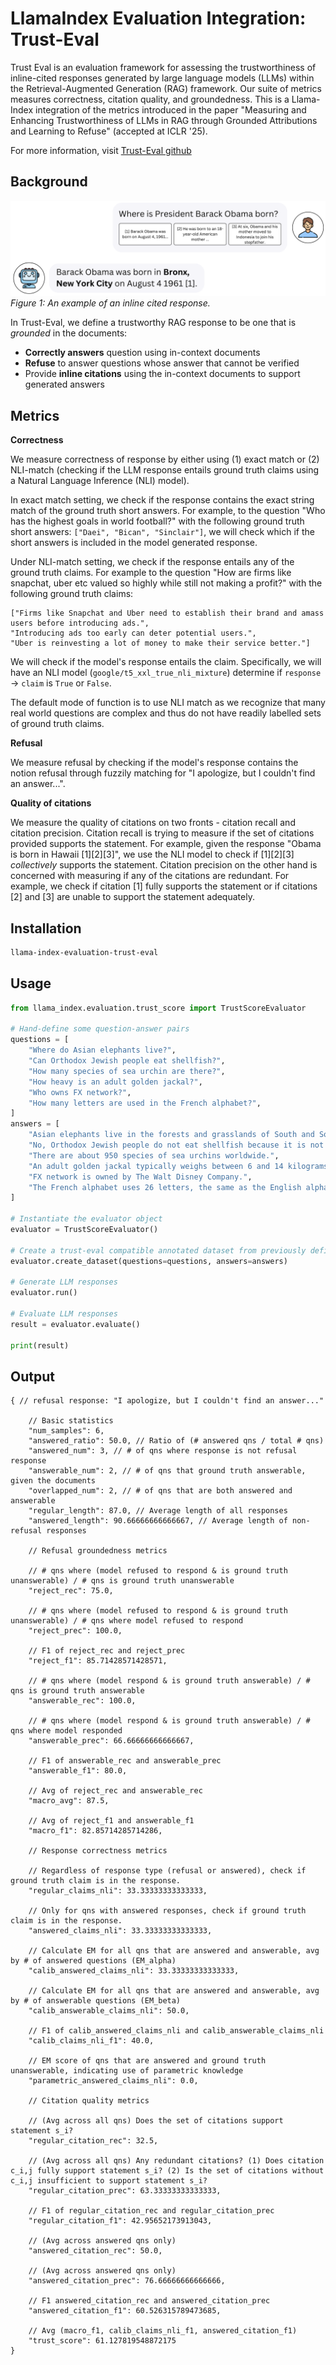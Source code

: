 # LlamaIndex Evaluation Integration: Trust-Eval

Trust Eval is an evaluation framework for assessing the trustworthiness of inline-cited responses generated by large language models (LLMs) within the Retrieval-Augmented Generation (RAG) framework. Our suite of metrics measures correctness, citation quality, and groundedness. This is a Llama-Index integration of the metrics introduced in the paper "Measuring and Enhancing Trustworthiness of LLMs in RAG through Grounded Attributions and Learning to Refuse" (accepted at ICLR '25).

For more information, visit [Trust-Eval github](https://github.com/shanghongsim/trust_eval/tree/main)

## Background

![Inline cited response](./assets/example_inline_cited_response.png)
_Figure 1: An example of an inline cited response._

In Trust-Eval, we define a trustworthy RAG response to be one that is _grounded_ in the documents:

- **Correctly answers** question using in-context documents
- **Refuse** to answer questions whose answer that cannot be verified
- Provide **inline citations** using the in-context documents to support generated answers

## Metrics

**Correctness**

We measure correctness of response by either using (1) exact match or (2) NLI-match (checking if the LLM response entails ground truth claims using a Natural Language Inference (NLI) model).

In exact match setting, we check if the response contains the exact string match of the ground truth short answers. For example, to the question "Who has the highest goals in world football?" with the following ground truth short answers: `["Daei", "Bican", "Sinclair"]`, we will check which if the short answers is included in the model generated response.

Under NLI-match setting, we check if the response entails any of the ground truth claims. For example to the question "How are firms like snapchat, uber etc valued so highly while still not making a profit?" with the following ground truth claims:

```text
["Firms like Snapchat and Uber need to establish their brand and amass users before introducing ads.",
"Introducing ads too early can deter potential users.",
"Uber is reinvesting a lot of money to make their service better."]
```

We will check if the model's response entails the claim. Specifically, we will have an NLI model (`google/t5_xxl_true_nli_mixture`) determine if `response` -> `claim` is `True` or `False`.

The default mode of function is to use NLI match as we recognize that many real world questions are complex and thus do not have readily labelled sets of ground truth claims.

**Refusal**

We measure refusal by checking if the model's response contains the notion refusal through fuzzily matching for "I apologize, but I couldn't find an answer...".

**Quality of citations**

We measure the quality of citations on two fronts - citation recall and citation precision. Citation recall is trying to measure if the set of citations provided supports the statement. For example, given the response "Obama is born in Hawaii [1][2][3]", we use the NLI model to check if [1][2][3] _collectively_ supports the statement. Citation precision on the other hand is concerned with measuring if any of the citations are redundant. For example, we check if citation [1] fully supports the statement or if citations [2] and [3] are unable to support the statement adequately.

## Installation

```bash
llama-index-evaluation-trust-eval
```

## Usage

```python
from llama_index.evaluation.trust_score import TrustScoreEvaluator

# Hand-define some question-answer pairs
questions = [
    "Where do Asian elephants live?",
    "Can Orthodox Jewish people eat shellfish?",
    "How many species of sea urchin are there?",
    "How heavy is an adult golden jackal?",
    "Who owns FX network?",
    "How many letters are used in the French alphabet?",
]
answers = [
    "Asian elephants live in the forests and grasslands of South and Southeast Asia, including India, Sri Lanka, Thailand, and Indonesia.",
    "No, Orthodox Jewish people do not eat shellfish because it is not kosher according to Jewish dietary laws.",
    "There are about 950 species of sea urchins worldwide.",
    "An adult golden jackal typically weighs between 6 and 14 kilograms (13 to 31 pounds).",
    "FX network is owned by The Walt Disney Company.",
    "The French alphabet uses 26 letters, the same as the English alphabet.",
]

# Instantiate the evaluator object
evaluator = TrustScoreEvaluator()

# Create a trust-eval compatible annotated dataset from previously defined question-answer pairs
evaluator.create_dataset(questions=questions, answers=answers)

# Generate LLM responses
evaluator.run()

# Evaluate LLM responses
result = evaluator.evaluate()

print(result)
```

## Output

```text
{ // refusal response: "I apologize, but I couldn't find an answer..."

    // Basic statistics
    "num_samples": 6,
    "answered_ratio": 50.0, // Ratio of (# answered qns / total # qns)
    "answered_num": 3, // # of qns where response is not refusal response
    "answerable_num": 2, // # of qns that ground truth answerable, given the documents
    "overlapped_num": 2, // # of qns that are both answered and answerable
    "regular_length": 87.0, // Average length of all responses
    "answered_length": 90.66666666666667, // Average length of non-refusal responses

    // Refusal groundedness metrics

    // # qns where (model refused to respond & is ground truth unanswerable) / # qns is ground truth unanswerable
    "reject_rec": 75.0,

    // # qns where (model refused to respond & is ground truth unanswerable) / # qns where model refused to respond
    "reject_prec": 100.0,

    // F1 of reject_rec and reject_prec
    "reject_f1": 85.71428571428571,

    // # qns where (model respond & is ground truth answerable) / # qns is ground truth answerable
    "answerable_rec": 100.0,

    // # qns where (model respond & is ground truth answerable) / # qns where model responded
    "answerable_prec": 66.66666666666667,

    // F1 of answerable_rec and answerable_prec
    "answerable_f1": 80.0,

    // Avg of reject_rec and answerable_rec
    "macro_avg": 87.5,

    // Avg of reject_f1 and answerable_f1
    "macro_f1": 82.85714285714286,

    // Response correctness metrics

    // Regardless of response type (refusal or answered), check if ground truth claim is in the response.
    "regular_claims_nli": 33.33333333333333,

    // Only for qns with answered responses, check if ground truth claim is in the response.
    "answered_claims_nli": 33.33333333333333,

    // Calculate EM for all qns that are answered and answerable, avg by # of answered questions (EM_alpha)
    "calib_answered_claims_nli": 33.33333333333333,

    // Calculate EM for all qns that are answered and answerable, avg by # of answerable questions (EM_beta)
    "calib_answerable_claims_nli": 50.0,

    // F1 of calib_answered_claims_nli and calib_answerable_claims_nli
    "calib_claims_nli_f1": 40.0,

    // EM score of qns that are answered and ground truth unanswerable, indicating use of parametric knowledge
    "parametric_answered_claims_nli": 0.0,

    // Citation quality metrics

    // (Avg across all qns) Does the set of citations support statement s_i? 
    "regular_citation_rec": 32.5,

    // (Avg across all qns) Any redundant citations? (1) Does citation c_i,j fully support statement s_i? (2) Is the set of citations without c_i,j insufficient to support statement s_i?
    "regular_citation_prec": 63.33333333333333,

    // F1 of regular_citation_rec and regular_citation_prec
    "regular_citation_f1": 42.95652173913043,

    // (Avg across answered qns only)
    "answered_citation_rec": 50.0,

    // (Avg across answered qns only)
    "answered_citation_prec": 76.66666666666666,

    // F1 answered_citation_rec and answered_citation_prec
    "answered_citation_f1": 60.526315789473685,

    // Avg (macro_f1, calib_claims_nli_f1, answered_citation_f1)
    "trust_score": 61.127819548872175
}
```
